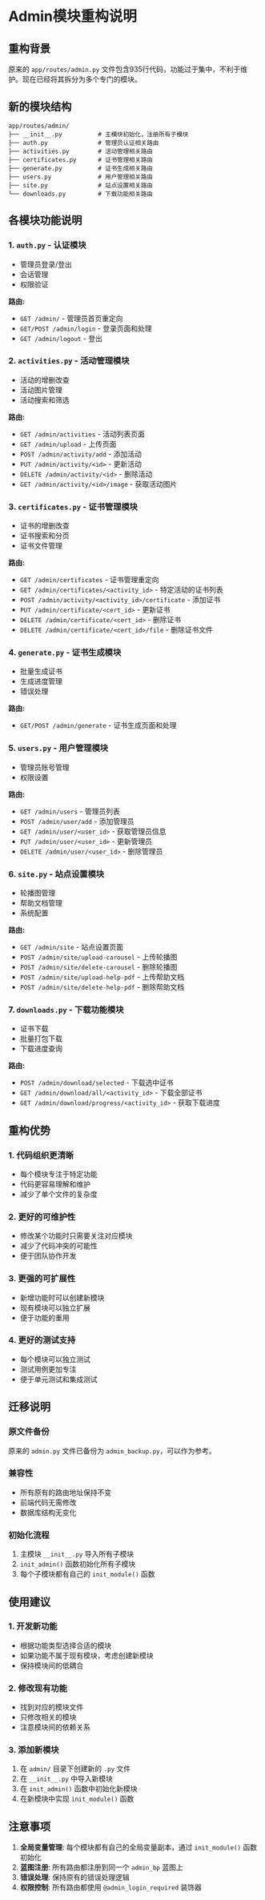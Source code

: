 # Admin模块重构说明

## 重构背景

原来的 `app/routes/admin.py` 文件包含935行代码，功能过于集中，不利于维护。现在已经将其拆分为多个专门的模块。

## 新的模块结构

```
app/routes/admin/
├── __init__.py          # 主模块初始化，注册所有子模块
├── auth.py              # 管理员认证相关路由
├── activities.py        # 活动管理相关路由
├── certificates.py      # 证书管理相关路由
├── generate.py          # 证书生成相关路由
├── users.py             # 用户管理相关路由
├── site.py              # 站点设置相关路由
└── downloads.py         # 下载功能相关路由
```

## 各模块功能说明

### 1. `auth.py` - 认证模块
- 管理员登录/登出
- 会话管理
- 权限验证

**路由:**
- `GET /admin/` - 管理员首页重定向
- `GET/POST /admin/login` - 登录页面和处理
- `GET /admin/logout` - 登出

### 2. `activities.py` - 活动管理模块
- 活动的增删改查
- 活动图片管理
- 活动搜索和筛选

**路由:**
- `GET /admin/activities` - 活动列表页面
- `GET /admin/upload` - 上传页面
- `POST /admin/activity/add` - 添加活动
- `PUT /admin/activity/<id>` - 更新活动
- `DELETE /admin/activity/<id>` - 删除活动
- `GET /admin/activity/<id>/image` - 获取活动图片

### 3. `certificates.py` - 证书管理模块
- 证书的增删改查
- 证书搜索和分页
- 证书文件管理

**路由:**
- `GET /admin/certificates` - 证书管理重定向
- `GET /admin/certificates/<activity_id>` - 特定活动的证书列表
- `POST /admin/activity/<activity_id>/certificate` - 添加证书
- `PUT /admin/certificate/<cert_id>` - 更新证书
- `DELETE /admin/certificate/<cert_id>` - 删除证书
- `DELETE /admin/certificate/<cert_id>/file` - 删除证书文件

### 4. `generate.py` - 证书生成模块
- 批量生成证书
- 生成进度管理
- 错误处理

**路由:**
- `GET/POST /admin/generate` - 证书生成页面和处理

### 5. `users.py` - 用户管理模块
- 管理员账号管理
- 权限设置

**路由:**
- `GET /admin/users` - 管理员列表
- `POST /admin/user/add` - 添加管理员
- `GET /admin/user/<user_id>` - 获取管理员信息
- `PUT /admin/user/<user_id>` - 更新管理员
- `DELETE /admin/user/<user_id>` - 删除管理员

### 6. `site.py` - 站点设置模块
- 轮播图管理
- 帮助文档管理
- 系统配置

**路由:**
- `GET /admin/site` - 站点设置页面
- `POST /admin/site/upload-carousel` - 上传轮播图
- `POST /admin/site/delete-carousel` - 删除轮播图
- `POST /admin/site/upload-help-pdf` - 上传帮助文档
- `POST /admin/site/delete-help-pdf` - 删除帮助文档

### 7. `downloads.py` - 下载功能模块
- 证书下载
- 批量打包下载
- 下载进度查询

**路由:**
- `POST /admin/download/selected` - 下载选中证书
- `GET /admin/download/all/<activity_id>` - 下载全部证书
- `GET /admin/download/progress/<activity_id>` - 获取下载进度

## 重构优势

### 1. **代码组织更清晰**
- 每个模块专注于特定功能
- 代码更容易理解和维护
- 减少了单个文件的复杂度

### 2. **更好的可维护性**
- 修改某个功能时只需要关注对应模块
- 减少了代码冲突的可能性
- 便于团队协作开发

### 3. **更强的可扩展性**
- 新增功能时可以创建新模块
- 现有模块可以独立扩展
- 便于功能的重用

### 4. **更好的测试支持**
- 每个模块可以独立测试
- 测试用例更加专注
- 便于单元测试和集成测试

## 迁移说明

### 原文件备份
原来的 `admin.py` 文件已备份为 `admin_backup.py`，可以作为参考。

### 兼容性
- 所有原有的路由地址保持不变
- 前端代码无需修改
- 数据库结构无变化

### 初始化流程
1. 主模块 `__init__.py` 导入所有子模块
2. `init_admin()` 函数初始化所有子模块
3. 每个子模块都有自己的 `init_module()` 函数

## 使用建议

### 1. 开发新功能
- 根据功能类型选择合适的模块
- 如果功能不属于现有模块，考虑创建新模块
- 保持模块间的低耦合

### 2. 修改现有功能
- 找到对应的模块文件
- 只修改相关的模块
- 注意模块间的依赖关系

### 3. 添加新模块
1. 在 `admin/` 目录下创建新的 `.py` 文件
2. 在 `__init__.py` 中导入新模块
3. 在 `init_admin()` 函数中初始化新模块
4. 在新模块中实现 `init_module()` 函数

## 注意事项

1. **全局变量管理**: 每个模块都有自己的全局变量副本，通过 `init_module()` 函数初始化
2. **蓝图注册**: 所有路由都注册到同一个 `admin_bp` 蓝图上
3. **错误处理**: 保持原有的错误处理逻辑
4. **权限控制**: 所有路由都使用 `@admin_login_required` 装饰器 